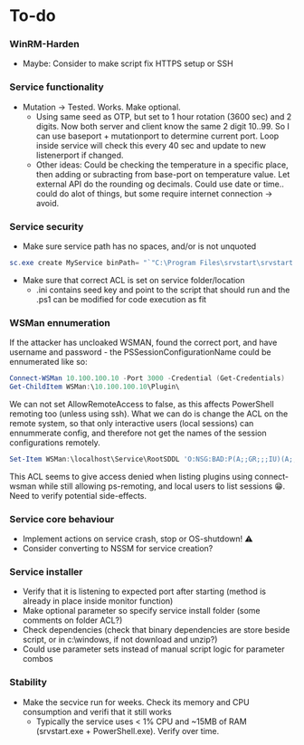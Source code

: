 # To-do

### WinRM-Harden
* Maybe: Consider to make script fix HTTPS setup or SSH

### Service functionality
* Mutation -> Tested. Works. Make optional.
  * Using same seed as OTP, but set to 1 hour rotation (3600 sec) and 2 digits. Now both server and client know the same 2 digit 10..99. So I can use baseport + mutationport to determine current port. Loop inside service will check this every 40 sec and update to new listenerport if changed.
  * Other ideas: Could be checking the temperature in a specific place, then adding or subracting from base-port on temperature value. Let external API do the rounding og decimals. Could use date or time.. could do alot of things, but some require internet connection -> avoid.

### Service security
* Make sure service path has no spaces, and/or is not unquoted
```PowerShell
sc.exe create MyService binPath= "`"C:\Program Files\srvstart\srvstart.exe`" MyService"
```
* Make sure that correct ACL is set on service folder/location
  * .ini contains seed key and point to the script that should run and the .ps1 can be modified for code execution as fit

### WSMan ennumeration
If the attacker has uncloaked WSMAN, found the correct port, and have username and password - the PSSessionConfigurationName could be ennumerated like so:
```PowerShell
Connect-WSMan 10.100.100.10 -Port 3000 -Credential (Get-Credentials)
Get-ChildItem WSMan:\10.100.100.10\Plugin\
```

We can not set AllowRemoteAccess to false, as this affects PowerShell remoting too (unless using ssh).
What we can do is change the ACL on the remote system, so that only interactive users (local sessions) can ennummerate config, and therefore not get the names of the session configurations remotely.
```PowerShell
Set-Item WSMan:\localhost\Service\RootSDDL 'O:NSG:BAD:P(A;;GR;;;IU)(A;;GX;;;IU)(A;;GX;;;BA)(A;;GX;;;RM)'
```
This ACL seems to give access denied when listing plugins using connect-wsman while still allowing ps-remoting, and local users to list sessions 😁. Need to verify potential side-effects.

### Service core behaviour
* Implement actions on service crash, stop or OS-shutdown! ⚠️
* Consider converting to NSSM for service creation?

### Service installer
* Verify that it is listening to expected port after starting (method is already in place inside monitor function)
* Make optional parameter so specify service install folder (some comments on folder ACL?)
* Check dependencies (check that binary dependencies are store beside script, or in c:\windows, if not download and unzip?)
* Could use parameter sets instead of manual script logic for parameter combos

### Stability
* Make the secvice run for weeks. Check its memory and CPU consumption and verifi that it still works
  * Typically the service uses < 1% CPU and ~15MB of RAM (srvstart.exe + PowerShell.exe). Verify over time.
